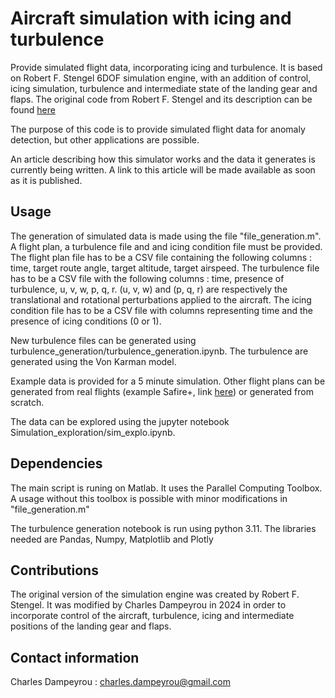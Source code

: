 # Aircraft simulation with icing and turbulence

Provide simulated flight data, incorporating icing and turbulence. It is based on Robert F. Stengel 6DOF simulation engine, with an addition of control, icing simulation, turbulence and intermediate state of the landing gear and flaps. The original code from Robert F. Stengel and its description can be found [here](https://stengel.mycpanel.princeton.edu/FDcodeB.html)

The purpose of this code is to provide simulated flight data for anomaly detection, but other applications are possible.

An article describing how this simulator works and the data it generates is currently being written. A link to this article will be made available as soon as it is published.

## Usage

The generation of simulated data is made using the file "file_generation.m". A flight plan, a turbulence file and and icing condition file must be provided. The flight plan file has to be a CSV file containing the following columns : time, target route angle, target altitude, target airspeed. The turbulence file has to be a CSV file with the following columns : time, presence of turbulence, u, v, w, p, q, r. (u, v, w) and (p, q, r) are respectively the translational and rotational perturbations applied to the aircraft. The icing condition file has to be a CSV file with columns representing time and the presence of icing conditions (0 or 1).

New turbulence files can be generated using  turbulence_generation/turbulence_generation.ipynb. The turbulence are generated using the Von Karman model.

Example data is provided for a 5 minute simulation. Other flight plans can be generated from real flights (example Safire+, link [here](https://safireplus.aeris-data.fr/)) or generated from scratch.

The data can be explored using the jupyter notebook Simulation_exploration/sim_explo.ipynb.

## Dependencies

The main script is runing on Matlab. It uses the Parallel Computing Toolbox. A usage without this toolbox is possible with minor modifications in "file_generation.m"

The turbulence generation notebook is run using python 3.11. The libraries needed are Pandas, Numpy, Matplotlib and Plotly

## Contributions

The original version of the simulation engine was created by Robert F. Stengel. It was modified by Charles Dampeyrou in 2024 in order to incorporate control of the aircraft, turbulence, icing and intermediate positions of the landing gear and flaps.

## Contact information

Charles Dampeyrou : charles.dampeyrou@gmail.com